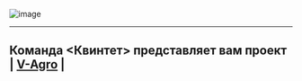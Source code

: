![image](https://user-images.githubusercontent.com/90931685/175912670-b562d103-da52-4157-84e5-431f0591f3bd.png)

______________________________

## Команда <Квинтет> представляет вам проект | [V-Agro](http://project5765173.tilda.ws/) |







